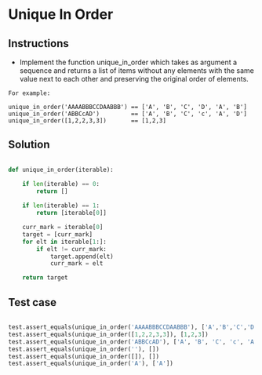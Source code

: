 # Unique In Order

## Instructions

* Implement the function unique_in_order which takes as argument a sequence and returns a list of items without any elements with the same value next to each other and preserving the original order of elements.

```
For example:

unique_in_order('AAAABBBCCDAABBB') == ['A', 'B', 'C', 'D', 'A', 'B']
unique_in_order('ABBCcAD')         == ['A', 'B', 'C', 'c', 'A', 'D']
unique_in_order([1,2,2,3,3])       == [1,2,3]
```

## Solution

```python

def unique_in_order(iterable):

    if len(iterable) == 0:
        return []
    
    if len(iterable) == 1:
        return [iterable[0]]

    curr_mark = iterable[0]
    target = [curr_mark]
    for elt in iterable[1:]:
        if elt != curr_mark:
            target.append(elt)
            curr_mark = elt

    return target

```

## Test case

```python

test.assert_equals(unique_in_order('AAAABBBCCDAABBB'), ['A','B','C','D','A','B'])
test.assert_equals(unique_in_order([1,2,2,3,3]), [1,2,3])
test.assert_equals(unique_in_order('ABBCcAD'), ['A', 'B', 'C', 'c', 'A', 'D'])
test.assert_equals(unique_in_order(''), [])
test.assert_equals(unique_in_order([]), [])
test.assert_equals(unique_in_order('A'), ['A'])

```